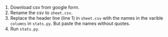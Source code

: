 1. Download csv from google form.
2. Rename the csv to `sheet.csv`.
3. Replace the header line (line 1) in `sheet.csv` with the names in the varible `columns` in `stats.py`. But paste the names without quotes.
4. Run `stats.py`.
